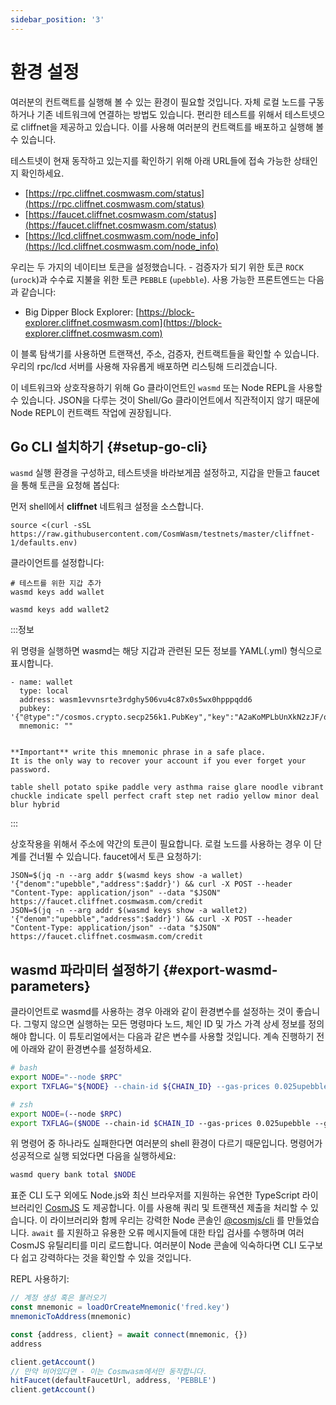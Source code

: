 ```yaml
---
sidebar_position: '3'
---
```


# 환경 설정

여러분의 컨트랙트를 실행해 볼 수 있는 환경이 필요할 것입니다. 자체 로컬 노드를 구동하거나 기존 네트워크에 연결하는 방법도 있습니다. 편리한 테스트를 위해서 테스트넷으로 cliffnet을 제공하고 있습니다. 이를 사용해 여러분의 컨트랙트를 배포하고 실행해 볼 수 있습니다.

테스트넷이 현재 동작하고 있는지를 확인하기 위해 아래 URL들에 접속 가능한 상태인지 확인하세요.

- [https://rpc.cliffnet.cosmwasm.com/status](https://rpc.cliffnet.cosmwasm.com/status)
- [https://faucet.cliffnet.cosmwasm.com/status](https://faucet.cliffnet.cosmwasm.com/status)
- [https://lcd.cliffnet.cosmwasm.com/node_info](https://lcd.cliffnet.cosmwasm.com/node_info)

우리는 두 가지의 네이티브 토큰을 설정했습니다. - 검증자가 되기 위한 토큰 `ROCK` (`urock`)과 수수료 지불을 위한 토큰 `PEBBLE` (`upebble`). 사용 가능한 프론트엔드는 다음과 같습니다:

- Big Dipper Block Explorer: [https://block-explorer.cliffnet.cosmwasm.com](https://block-explorer.cliffnet.cosmwasm.com)

이 블록 탐색기를 사용하면 트랜잭션, 주소, 검증자, 컨트랙트들을 확인할 수 있습니다. 우리의 rpc/lcd 서버를 사용해 자유롭게 배포하면 리스팅해 드리겠습니다.

이 네트워크와 상호작용하기 위해 Go 클라이언트인 `wasmd` 또는 Node REPL을 사용할 수 있습니다. JSON을 다루는 것이 Shell/Go 클라이언트에서 직관적이지 않기 때문에 Node REPL이 컨트랙트 작업에 권장됩니다.

## Go CLI 설치하기 {#setup-go-cli}

`wasmd` 실행 환경을 구성하고, 테스트넷을 바라보게끔 설정하고, 지갑을 만들고 faucet을 통해 토큰을 요청해 봅십다:

먼저 shell에서 **cliffnet** 네트워크 설정을 소스합니다.

```shell
source <(curl -sSL https://raw.githubusercontent.com/CosmWasm/testnets/master/cliffnet-1/defaults.env)
```

클라이언트를 설정합니다:

```shell
# 테스트를 위한 지갑 추가
wasmd keys add wallet

wasmd keys add wallet2
```

:::정보

위 명령을 실행하면 wasmd는 해당 지갑과 관련된 모든 정보를 YAML(.yml) 형식으로 표시합니다.

```
- name: wallet
  type: local
  address: wasm1evvnsrte3rdghy506vu4c87x0s5wx0hpppqdd6
  pubkey: '{"@type":"/cosmos.crypto.secp256k1.PubKey","key":"A2aKoMPLbUnXkN2zJF/q4lIH/34ybelQSRTg3d9Js86T"}'
  mnemonic: ""


**Important** write this mnemonic phrase in a safe place.
It is the only way to recover your account if you ever forget your password.

table shell potato spike paddle very asthma raise glare noodle vibrant chuckle indicate spell perfect craft step net radio yellow minor deal blur hybrid
```

:::

상호작용을 위해서 주소에 약간의 토큰이 필요합니다. 로컬 노드를 사용하는 경우 이 단계를 건너뛸 수 있습니다. faucet에서 토큰 요청하기:

```shell
JSON=$(jq -n --arg addr $(wasmd keys show -a wallet) '{"denom":"upebble","address":$addr}') && curl -X POST --header "Content-Type: application/json" --data "$JSON" https://faucet.cliffnet.cosmwasm.com/credit
JSON=$(jq -n --arg addr $(wasmd keys show -a wallet2) '{"denom":"upebble","address":$addr}') && curl -X POST --header "Content-Type: application/json" --data "$JSON" https://faucet.cliffnet.cosmwasm.com/credit
```

## wasmd 파라미터 설정하기 {#export-wasmd-parameters}

클라이언트로 wasmd를 사용하는 경우 아래와 같이 환경변수를 설정하는 것이 좋습니다. 그렇지 않으면 실행하는 모든 명령마다 노드, 체인 ID 및 가스 가격 상세 정보를 정의해야 합니다. 이 튜토리얼에서는 다음과 같은 변수를 사용할 것입니다. 계속 진행하기 전에 아래와 같이 환경변수를 설정하세요.

```bash
# bash
export NODE="--node $RPC"
export TXFLAG="${NODE} --chain-id ${CHAIN_ID} --gas-prices 0.025upebble --gas auto --gas-adjustment 1.3"

# zsh
export NODE=(--node $RPC)
export TXFLAG=($NODE --chain-id $CHAIN_ID --gas-prices 0.025upebble --gas auto --gas-adjustment 1.3)
```

위 명령어 중 하나라도 실패한다면 여러분의 shell 환경이 다르기 때문입니다. 명령어가 성공적으로 실행 되었다면 다음을 실행하세요:

```bash
wasmd query bank total $NODE
```

표준 CLI 도구 외에도 Node.js와 최신 브라우저를 지원하는 유연한 TypeScript 라이브러리인 [CosmJS](https://github.com/CosmWasm/cosmjs) 도 제공합니다. 이를 사용해 쿼리 및 트랜잭션 제출을 처리할 수 있습니다. 이 라이브러리와 함께 우리는 강력한 Node 콘솔인 [@cosmjs/cli](https://www.npmjs.com/package/@cosmjs/cli) 를 만들었습니다. `await` 를 지원하고 유용한 오류 메시지들에 대한 타입 검사를 수행하며 여러 CosmJS 유틸리티를 미리 로드합니다. 여러분이 Node 콘솔에 익숙하다면 CLI 도구보다 쉽고 강력하다는 것을 확인할 수 있을 것입니다.

REPL 사용하기:

```js
// 계정 생성 혹은 불러오기
const mnemonic = loadOrCreateMnemonic('fred.key')
mnemonicToAddress(mnemonic)

const {address, client} = await connect(mnemonic, {})
address

client.getAccount()
// 만약 비어있다면 - 이는 Cosmwasm에서만 동작합니다.
hitFaucet(defaultFaucetUrl, address, 'PEBBLE')
client.getAccount()
```
